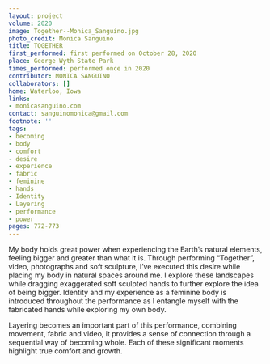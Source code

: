 ```yaml
---
layout: project
volume: 2020
image: Together--Monica_Sanguino.jpg
photo_credit: Monica Sanguino
title: TOGETHER
first_performed: first performed on October 28, 2020
place: George Wyth State Park
times_performed: performed once in 2020
contributor: MONICA SANGUINO
collaborators: []
home: Waterloo, Iowa
links:
- monicasanguino.com
contact: sanguinomonica@gmail.com
footnote: ''
tags:
- becoming
- body
- comfort
- desire
- experience
- fabric
- feminine
- hands
- Identity
- Layering
- performance
- power
pages: 772-773
---
```




My body holds great power when experiencing the Earth’s natural elements, feeling bigger and greater than what it is. Through performing “Together”, video, photographs and soft sculpture, I’ve executed this desire while placing my body in natural spaces around me. I explore these landscapes while dragging exaggerated soft sculpted hands to further explore the idea of being bigger. Identity and my experience as a feminine body is introduced throughout the performance as I entangle myself with the fabricated hands while exploring my own body.

Layering becomes an important part of this performance, combining movement, fabric and video, it provides a sense of connection through a sequential way of becoming whole. Each of these significant moments highlight true comfort and growth.
